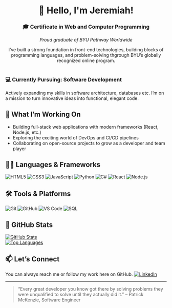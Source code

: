 # <div align="center">👋 Hello, I'm Jeremiah!</div>

### **<div align="center">🎓 Certificate in Web and Computer Programming</div>** 
_<div align="center">Proud graduate of BYU Pathway Worldwide</div>_  

<div align="center">I’ve built a strong foundation in front-end technologies, building blocks of programming languages, and problem-solving thgrough BYU’s globally recognized online program. </div> <br>

### 💻 **Currently Pursuing: Software Development** <br>
Actively expanding my skills in software architecture, databases etc. I’m on a mission to turn innovative ideas into functional, elegant code.

## 🚀 What I’m Working On
- Building full-stack web applications with modern frameworks (React, Node.js, etc.)
- Exploring the exciting world of DevOps and CI/CD pipelines
- Collaborating on open-source projects to grow as a developer and team player

## 👨‍💻 Languages & Frameworks

![HTML5](https://img.shields.io/badge/HTML5-E34F26?style=for-the-badge&logo=html5&logoColor=white)
![CSS3](https://img.shields.io/badge/CSS3-1572B6?style=for-the-badge&logo=css3&logoColor=white)
![JavaScript](https://img.shields.io/badge/JavaScript-F7DF1E?style=for-the-badge&logo=javascript&logoColor=black)
![Python](https://img.shields.io/badge/Python-3776AB?style=for-the-badge&logo=python&logoColor=white)
![C#](https://img.shields.io/badge/C%23-239120?style=for-the-badge&logo=c-sharp&logoColor=white)
![React](https://img.shields.io/badge/React-61DAFB?style=for-the-badge&logo=react&logoColor=black)
![Node.js](https://img.shields.io/badge/Node.js-339933?style=for-the-badge&logo=node.js&logoColor=white)

## 🛠️ Tools & Platforms

![Git](https://img.shields.io/badge/Git-F05032?style=for-the-badge&logo=git&logoColor=white)
![GitHub](https://img.shields.io/badge/GitHub-181717?style=for-the-badge&logo=github&logoColor=white)
![VS Code](https://img.shields.io/badge/VS_Code-007ACC?style=for-the-badge&logo=visual-studio-code&logoColor=white)
![SQL](https://img.shields.io/badge/SQL-4479A1?style=for-the-badge&logo=postgresql&logoColor=white)

## 🚀 GitHub Stats

[![GitHub Stats](https://github-readme-stats.vercel.app/api?username=jerryjmk14&theme=dark&show_icons=true)](https://github.com/jerryjmk14)
<br>
[![Top Languages](https://github-readme-stats.vercel.app/api/top-langs/?username=jerryjmk14&theme=dark)](https://github.com/jerryjmk14)

## 📫 Let’s Connect
You can always reach me or follow my work here on GitHub.
[![LinkedIn](https://img.shields.io/badge/LinkedIn-blue?logo=linkedin)](https://www.linkedin.com/in/jeremiah-egwa)

---

> “Every great developer you know got there by solving problems they were unqualified to solve until they actually did it.” – Patrick McKenzie, Software Engineer


